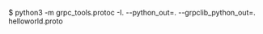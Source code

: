 $ python3 -m grpc_tools.protoc -I. --python_out=. --grpclib_python_out=. helloworld.proto
                                                  